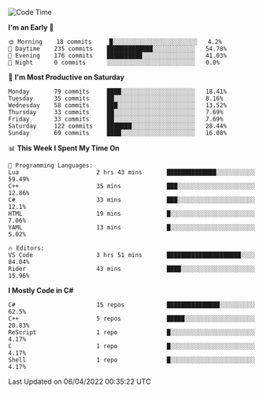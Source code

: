 <!--START_SECTION:waka-->
![Code Time](http://img.shields.io/badge/Code%20Time-766%20hrs-blue)

**I'm an Early 🐤** 

```text
🌞 Morning    18 commits     █░░░░░░░░░░░░░░░░░░░░░░░░   4.2% 
🌆 Daytime    235 commits    █████████████░░░░░░░░░░░░   54.78% 
🌃 Evening    176 commits    ██████████░░░░░░░░░░░░░░░   41.03% 
🌙 Night      0 commits      ░░░░░░░░░░░░░░░░░░░░░░░░░   0.0%

```
📅 **I'm Most Productive on Saturday** 

```text
Monday       79 commits     ████░░░░░░░░░░░░░░░░░░░░░   18.41% 
Tuesday      35 commits     ██░░░░░░░░░░░░░░░░░░░░░░░   8.16% 
Wednesday    58 commits     ███░░░░░░░░░░░░░░░░░░░░░░   13.52% 
Thursday     33 commits     ██░░░░░░░░░░░░░░░░░░░░░░░   7.69% 
Friday       33 commits     ██░░░░░░░░░░░░░░░░░░░░░░░   7.69% 
Saturday     122 commits    ███████░░░░░░░░░░░░░░░░░░   28.44% 
Sunday       69 commits     ████░░░░░░░░░░░░░░░░░░░░░   16.08%

```


📊 **This Week I Spent My Time On** 

```text
💬 Programming Languages: 
Lua                      2 hrs 43 mins       ██████████████░░░░░░░░░░░   59.49% 
C++                      35 mins             ███░░░░░░░░░░░░░░░░░░░░░░   12.86% 
C#                       33 mins             ███░░░░░░░░░░░░░░░░░░░░░░   12.1% 
HTML                     19 mins             █░░░░░░░░░░░░░░░░░░░░░░░░   7.06% 
YAML                     13 mins             █░░░░░░░░░░░░░░░░░░░░░░░░   5.02%

🔥 Editors: 
VS Code                  3 hrs 51 mins       █████████████████████░░░░   84.04% 
Rider                    43 mins             ████░░░░░░░░░░░░░░░░░░░░░   15.96%

```

**I Mostly Code in C#** 

```text
C#                       15 repos            ███████████████░░░░░░░░░░   62.5% 
C++                      5 repos             █████░░░░░░░░░░░░░░░░░░░░   20.83% 
ReScript                 1 repo              █░░░░░░░░░░░░░░░░░░░░░░░░   4.17% 
C                        1 repo              █░░░░░░░░░░░░░░░░░░░░░░░░   4.17% 
Shell                    1 repo              █░░░░░░░░░░░░░░░░░░░░░░░░   4.17%

```



 Last Updated on 06/04/2022 00:35:22 UTC
<!--END_SECTION:waka-->

